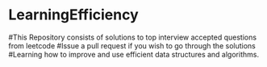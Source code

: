 # LearningEfficiency


#This Repository consists of solutions to top interview accepted questions from leetcode
#Issue a pull request if you wish to go through the solutions
#Learning how to improve and use efficient data structures and algorithms.
